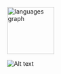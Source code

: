 <div align="left">
  <img src="https://github-readme-stats.vercel.app/api/top-langs?username=lingyundai&locale=en&hide_title=true&layout=compact&card_width=320&langs_count=3&theme=nord&hide_border=true&order=2" height="111" alt="languages graph"  />
</div>

![Alt text](https://spotify-recently-played-readme.vercel.app/api?user=22habhfpwz2pizmrwrx2hfypy&width={300})
